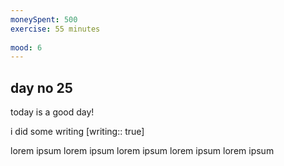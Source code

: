 ```yaml
---
moneySpent: 500
exercise: 55 minutes
 
mood: 6
---
```

## day no 25
today is a good day!
 

i did some writing [writing:: true]

lorem ipsum lorem ipsum lorem ipsum lorem ipsum lorem ipsum
